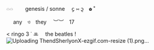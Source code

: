   𓏏𓏏　  genesis / sonne  ᧔ ⑅ ᧓ ✿ ˚

      any ও they  ︶︶ 17

 < ringo  3   ˙ ꔛ  the beatles  ! ![Uploading ThendSherlyonX-ezgif.com-resize (1).png…]()


